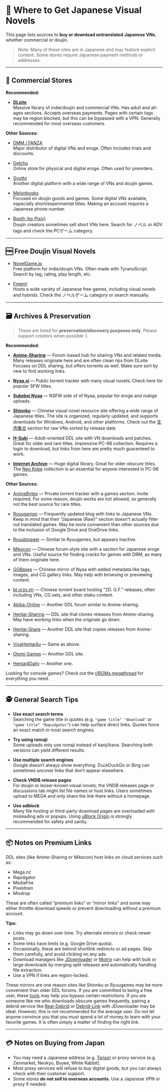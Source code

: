 # 🛒 Where to Get Japanese Visual Novels

This page lists sources to **buy or download untranslated Japanese VNs**, whether commercial or doujin.

> Note: Many of these sites are in Japanese and may feature explicit content. Some stores require Japanese payment methods or addresses.

---

## 🏪 Commercial Stores

**Recommended:**

- **[DLsite](https://www.dlsite.com/)**  
  Massive library of indie/doujin and commercial VNs. Has adult and all-ages sections. Accepts overseas payments. Pages with certain tags may be region blocked, but this can be bypassed with a VPN. Generally recommended for most overseas customers.

**Other Sources:**

- [DMM / FANZA](https://dlsoft.dmm.co.jp/)  
  Major distributor of digital VNs and eroge. Often includes trials and discounts.

- [Getchu](https://www.getchu.com/)  
  Online store for physical and digital eroge. Often used for preorders.

- [Gyutto](https://gyutto.com/)  
  Another digital platform with a wide range of VNs and doujin games.

- [Melonbooks](https://www.melonbooks.co.jp/)  
  Focused on doujin goods and games. Some digital VNs available, especially short/experimental titles. Making an account requires a Japanese phone number.

- [Booth (by Pixiv)](https://booth.pm/)  
  Doujin creators sometimes sell short VNs here. Search for ノベル or ADV tags and check the PCゲーム category.

---

## 🆓 Free Doujin Visual Novels

- [NovelGame.jp](https://novelgame.jp/)  
  Free platform for indie/doujin VNs. Often made with TyranoScript. Search by tag, rating, play length, etc.

- [Freem!](https://www.freem.ne.jp/)  
  Hosts a wide variety of Japanese free games, including visual novels and hybrids. Check the ノベルゲーム category or search manually.

---

## 🗃 Archives & Preservation

> These are listed for **preservation/discovery purposes only**. Please support creators when possible :)

**Recommended:**

- **[Anime-Sharing](https://www.anime-sharing.com/)** — Forum-based hub for sharing VNs and related media. Many releases originate here and are often clean rips from DLsite. Focuses on DDL sharing, but offers torrents as well. Make sure sort by new to find working links.

- **[Nyaa.si](https://nyaa.si/)** — Public torrent tracker with many visual novels. Check here for popular SFW titles.

- **[Sukebei Nyaa](https://sukebei.nyaa.si/)** — NSFW side of of Nyaa, popular for eroge and nukige uploads.

- **[Shinnku](https://www.shinnku.com/)** — Chinese visual novel resource site offering a wide range of Japanese titles. The site is organized, regularly updated, and supports downloads for Windows, Android, and other platforms. Check out the [生肉集合](https://www.shinnku.com/files/galgame0) section for raw VNs sorted by release date.

- **[H-Suki](https://www.h-suki.com/en/home)** — Adult-oriented DDL site with VN downloads and patches. Great for older and rare titles. Impressive PC-98 collection. Requires a login to download, but links from here are pretty much guaranteed to work.

- **[Internet Archive](https://archive.org/)** — Huge digital library. Great for older obscure titles. The [Neo Kobe](https://archive.org/details/NeoKobe-NecPc-98012017-11-17) collection is an essential for anyone interested in PC-98 games.

**Other Sources:**

- [AnimeBytes](https://animebytes.tv/) — Private torrent tracker with a games section. Invite required. For some reason, doujin works are not allowed, so generally not the best source for rare titles.

- [Ryuugames](https://www.ryuugames.com/) — Frequently updated blog with links to Japanese VNs. Keep in mind that their "Japanese (Raw)" section doesn't actually filter out translated games. May be more convenient than other sources due to the inclusion of Google Drive and OneDrive links.

- [Ryuublogger](https://ryuubloggerv2.blogspot.com) — Similar to Ryuugames, but appears inactive.

- [Mikocon](https://www.mikocon.com/) — Chinese forum-style site with a section for Japanese eroge and VNs. Useful source for finding cracks for games with DRM, as many of them originate here.

- [GGBases](https://www.ggbases.com) — Chinese mirror of Nyaa with added metadata like tags, images, and CG gallery links. May help with browsing or previewing content.

- [bt.orzx.im](https://bt.orzx.im/list.php?BoardID=5) — Chinese torrent board hosting "2D. G.F." releases, often including VNs, CG sets, and other otaku content.

- [Akiba-Online](https://www.akiba-online.com/forums/hentai-game-downloads.41/) — Another DDL forum similar to Anime-sharing.

- [Hentai-Sharing](https://hentai-sharing.net/) — DDL site that clones releases from Anime-sharing. May have working links when the originals go down.

- [Hentai-Share](https://hentai-share.com/) — Another DDL site that copies releases from Anime-sharing.

- [VivaHentai4u](https://www.vivahentai4u.net/) — Same as above.

- [Otomi Games](https://otomi-games.com) — Another DDL site.

- [Hentai4Daily](https://hentai4daily.com/) — Another one.

Looking for console games? Check out the [r/ROMs megathread](https://r-roms.github.io/) for everything you need.

---

## 🕵️ General Search Tips

- **Use exact search terms**  
  Searching the game title in quotes (e.g. `"game title" "download"` or `"game title" "Rapidgator"`) can help surface direct links. Quotes force an exact match in most search engines.

- **Try using romaji**  
  Some uploads only use romaji instead of kanji/kana. Searching both versions can yield different results.

- **Use multiple search engines**  
  Google doesn’t always show everything. DuckDuckGo or Bing can sometimes uncover links that don’t appear elsewhere.

- **Check VNDB release pages**  
  For doujin or lesser-known visual novels, the VNDB releases page or discussions tab might list file names or host links. Users sometimes upload to MEGA and only share the link there without a homepage.

- **Use adblock**  
  Many file hosting or third-party download pages are overloaded with misleading ads or popups. Using [uBlock Origin](https://ublockorigin.com/) is strongly recommended for safety and sanity.

---

## 📦 Notes on Premium Links

DDL sites (like Anime-Sharing or Mikocon) host links on cloud services such as:

- Mega.nz  
- Rapidgator  
- MediaFire  
- Pixeldrain  
- Mixdrop

These are often called “premium links” or “mirror links" and some may either throttle download speeds or prevent downloading without a premium account.

**Tips:**

- Links may go down over time. Try alternate mirrors or check newer posts.  
- Some links have limits (e.g. Google Drive quota).  
- Occasionally, these are behind shortlink redirects or ad pages. Skip them carefully, and avoid clicking on any ads.  
- Download managers like [JDownloader](https://jdownloader.org/) or [Motrix](https://github.com/agalwood/Motrix) can help with bulk or large downloads by merging split releases and automatically handling file extraction.  
- Use a VPN if links are region-locked.

These mirrors are one reason sites like Shinnku or Ryuugames may be more convenient than older DDL forums. If you are committed to being a free user, these [tools](https://filehostlist.miraheze.org/wiki/Free_Premium_Leeches#Guide) may help you bypass certain restrictions. If you are someone like me who downloads obscure games frequently, pairing a debrid service like [Real-Debrid](https://real-debrid.com/) or [Debrid-Link](https://debrid-link.com/) with JDownloader may be ideal. However, this is not recommended for the average user. Do not let anyone convince you that you must spend a lot of money to learn with your favorite games. It is often simply a matter of finding the right link.

---

## 💳 Notes on Buying from Japan

- You may need a Japanese address (e.g. [Tenso](https://www.tenso.com/)) or proxy service (e.g. Zenmarket, Neokyo, Buyee, White Rabbit).  
- Most proxy services will refuse to buy digital goods, but you can always check with their customer support.  
- Some stores **do not sell to overseas accounts**. Use a Japanese VPN or proxy if needed.
